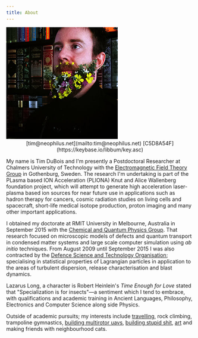 ```yaml
---
title: About
---
```


<div class="10u">
<div class="bio">
<img src="/images/flowerbeard.jpg" title="I once grew a flower beard" class="multiple-borders"><br>
<center>[&#116;&#105;&#109;&#064;&#110;&#101;&#111;&#112;&#104;&#105;&#108;&#117;&#115;&#046;&#110;&#101;&#116;](mailto:&#116;&#105;&#109;&#064;&#110;&#101;&#111;&#112;&#104;&#105;&#108;&#117;&#115;&#046;&#110;&#101;&#116;)
[C5D8A54F](https://keybase.io/libbum/key.asc)</center>
</div>

My name is Tim DuBois and I'm presently a Postdoctoral Researcher at Chalmers University of Technology with the [Electromagnetic Field Theory Group](http://ft.nephy.chalmers.se/) in Gothenburg, Sweden. The research I'm undertaking is part of the PLasma based ION Acceleration (PLIONA) Knut and Alice Wallenberg foundation project, which will attempt to generate high acceleration laser-plasma based ion sources for near future use in applications such as hadron therapy for cancers, cosmic radiation studies on living cells and spacecraft, short-life medical isotope production, proton imaging and many other important applications.

I obtained my doctorate at RMIT University in Melbourne, Australia in September 2015 with the [Chemical and Quantum Physics Group](http://tcqp.science). That research focused on microscopic models of defects and quantum transport in condensed matter systems and large scale computer simulation using <i>ab initio</i> techniques. From August 2009 until September 2015 I was also contracted by the [Defence Science and Technology Organisation](http://www.dsto.defence.gov.au/); specialising in statistical properties of Lagrangian particles in application to the areas of turbulent dispersion, release characterisation and blast dynamics.

Lazarus Long, a character is Robert Heinlein's *Time Enough for Love* stated that "Specialization is for insects"&mdash;a sentiment which I tend to embrace, with qualifications and academic training in Ancient Languages, Philosophy, Electronics and Computer Science along side Physics.

Outside of academic pursuits; my interests include [travelling](https://odyssey.neophilus.net), rock climbing, trampoline gymnastics, [building multirotor uavs](https://phoenix.exactlyinfinite.com/), [building stupid shit](https://cqplabs.neophilus.net/), [art](https://neophilus.net/whispers/) and making friends with neighbourhood cats.

</div>
